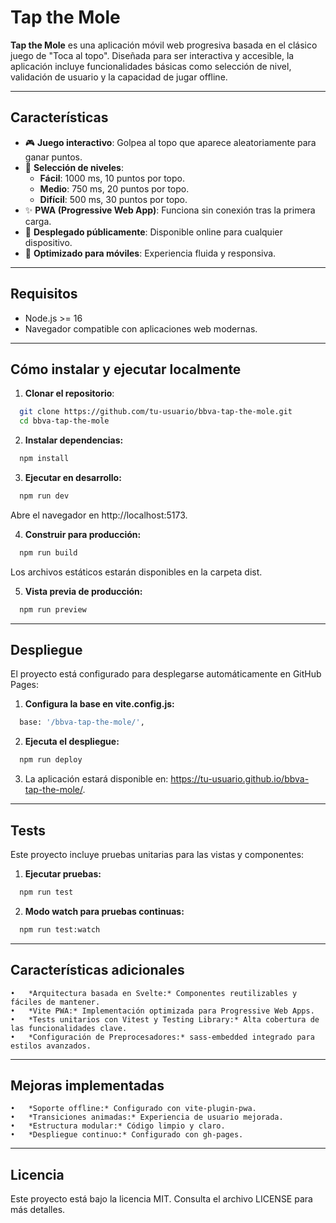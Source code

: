 # Tap the Mole

**Tap the Mole** es una aplicación móvil web progresiva basada en el clásico juego de "Toca al topo". Diseñada para ser interactiva y accesible, la aplicación incluye funcionalidades básicas como selección de nivel, validación de usuario y la capacidad de jugar offline.

---

## **Características**

- 🎮 **Juego interactivo**: Golpea al topo que aparece aleatoriamente para ganar puntos.
- 🔄 **Selección de niveles**:
  - **Fácil**: 1000 ms, 10 puntos por topo.
  - **Medio**: 750 ms, 20 puntos por topo.
  - **Difícil**: 500 ms, 30 puntos por topo.
- ✨ **PWA (Progressive Web App)**: Funciona sin conexión tras la primera carga.
- 🚀 **Desplegado públicamente**: Disponible online para cualquier dispositivo.
- 📱 **Optimizado para móviles**: Experiencia fluida y responsiva.

---

## **Requisitos**

- Node.js >= 16
- Navegador compatible con aplicaciones web modernas.

---

## **Cómo instalar y ejecutar localmente**

1. **Clonar el repositorio**:
  ```bash
    git clone https://github.com/tu-usuario/bbva-tap-the-mole.git
    cd bbva-tap-the-mole
  ```

2.	**Instalar dependencias:**
  ```bash
    npm install
  ```

3.	**Ejecutar en desarrollo:**

  ```bash
    npm run dev
  ```

Abre el navegador en http://localhost:5173.

4.	**Construir para producción:**
  ```bash
    npm run build
  ```

Los archivos estáticos estarán disponibles en la carpeta dist.

5.	**Vista previa de producción:**
  ```bash
    npm run preview
  ```

---

## **Despliegue**

El proyecto está configurado para desplegarse automáticamente en GitHub Pages:

1.	**Configura la base en vite.config.js:**
  ```bash
    base: '/bbva-tap-the-mole/',
  ```

2.	**Ejecuta el despliegue:**
  ```bash
    npm run deploy
  ```

3.	La aplicación estará disponible en: https://tu-usuario.github.io/bbva-tap-the-mole/.

---

## **Tests**

Este proyecto incluye pruebas unitarias para las vistas y componentes:
1.	**Ejecutar pruebas:**
  ```bash
    npm run test
  ```

2.	**Modo watch para pruebas continuas:**
  ```bash
    npm run test:watch
  ```

---

## **Características adicionales**

	•	*Arquitectura basada en Svelte:* Componentes reutilizables y fáciles de mantener.
	•	*Vite PWA:* Implementación optimizada para Progressive Web Apps.
	•	*Tests unitarios con Vitest y Testing Library:* Alta cobertura de las funcionalidades clave.
	•	*Configuración de Preprocesadores:* sass-embedded integrado para estilos avanzados.

---

## **Mejoras implementadas**

	•	*Soporte offline:* Configurado con vite-plugin-pwa.
	•	*Transiciones animadas:* Experiencia de usuario mejorada.
	•	*Estructura modular:* Código limpio y claro.
	•	*Despliegue continuo:* Configurado con gh-pages.


---

## **Licencia**

Este proyecto está bajo la licencia MIT. Consulta el archivo LICENSE para más detalles.